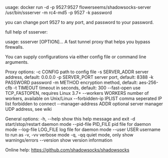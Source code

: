 usage:
docker run -d -p 9527:9527 flowerseems/shadowsocks-server /usr/bin/ssserver -m rc4-md5 -p 9527 -k password

you can change port 9527 to any port, and password to your password.

full help of ssserver:

usage: ssserver [OPTION]...
A fast tunnel proxy that helps you bypass firewalls.

You can supply configurations via either config file or command line arguments.

Proxy options:
-c CONFIG path to config file
-s SERVER_ADDR server address, default: 0.0.0.0
-p SERVER_PORT server port, default: 8388
-k PASSWORD password
-m METHOD encryption method, default: aes-256-cfb
-t TIMEOUT timeout in seconds, default: 300
--fast-open use TCP_FASTOPEN, requires Linux 3.7+
--workers WORKERS number of workers, available on Unix/Linux
--forbidden-ip IPLIST comma seperated IP list forbidden to connect
--manager-address ADDR optional server manager UDP address, see wiki

General options:
-h, --help show this help message and exit
-d start/stop/restart daemon mode
--pid-file PID_FILE pid file for daemon mode
--log-file LOG_FILE log file for daemon mode
--user USER username to run as
-v, -vv verbose mode
-q, -qq quiet mode, only show warnings/errors
--version show version information

Online help: https://github.com/shadowsocks/shadowsocks
